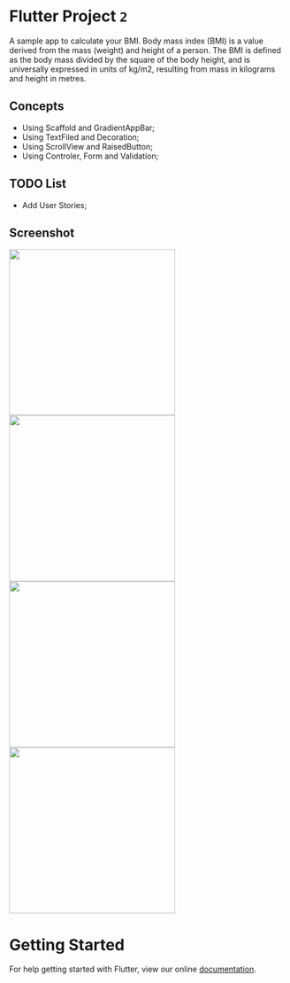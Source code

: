# Flutter Project `2`
A sample app to calculate your BMI. Body mass index (BMI) is a value derived from the mass (weight) and height of a person. The BMI is defined as the body mass divided by the square of the body height, and is universally expressed in units of kg/m2, resulting from mass in kilograms and height in metres.

## Concepts
- Using Scaffold and GradientAppBar;
- Using TextFiled and Decoration;
- Using ScrollView and RaisedButton; 
- Using Controler, Form and Validation;

## TODO List
- Add User Stories;

## Screenshot
<img src="https://github.com/robertokbr/Flutter_BMI-Calculator./blob/master/images/Screenshot_1584637793.png" height="300em" /> <img src="https://github.com/robertokbr/Flutter_BMI-Calculator./blob/master/images/Screenshot_1584638327.png" height="300em" /> <img src="https://github.com/robertokbr/Flutter_BMI-Calculator./blob/master/images/Screenshot_1584638335.png" height="300em" /> <img src="https://github.com/robertokbr/Flutter_BMI-Calculator./blob/master/images/imc.gif" height="300em" /> 


# Getting Started
For help getting started with Flutter, view our online
[documentation](https://flutter.io/).
